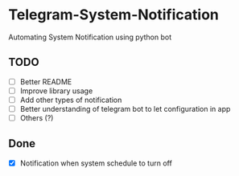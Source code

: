 # Telegram-System-Notification
Automating System Notification using python bot

## TODO
- [ ] Better README
- [ ] Improve library usage
- [ ] Add other types of notification
- [ ] Better understanding of telegram bot to let configuration in app
- [ ] Others (?)
      
## Done
- [x] Notification when system schedule to turn off
